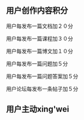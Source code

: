 ## 用户创作内容积分

用户每发布一篇文档加２０分

用户每发布一篇课程加３０分

用户每发布一篇博文加１０分


用户每发布一篇问题加５分

用户每发布一篇问题答案加５分

用户论坛每发布一条帖子加５分


## 用户主动xing'wei

<!--stackedit_data:
eyJoaXN0b3J5IjpbNjg4NTc0MTM3XX0=
-->